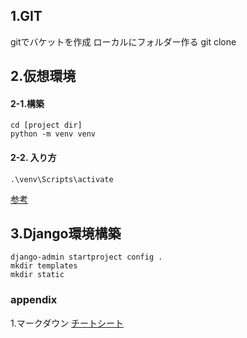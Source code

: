 
## 1.GIT
gitでバケットを作成
ローカルにフォルダー作る
git clone

## 2.仮想環境

#### 2-1.構築 
```
cd [project dir]
python -m venv venv
```

#### 2-2. 入り方
```
.\venv\Scripts\activate 
```

[参考](https://qiita.com/fiftystorm36/items/b2fd47cf32c7694adc2e)

## 3.Django環境構築
```
django-admin startproject config .
mkdir templates
mkdir static
```

### appendix
1.マークダウン
[チートシート](https://qiita.com/Qiita/items/c686397e4a0f4f11683d)

